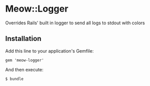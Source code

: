 # Meow::Logger

Overrides Rails' built in logger to send all logs to stdout with colors

## Installation

Add this line to your application's Gemfile:

    gem 'meow-logger'

And then execute:

    $ bundle

